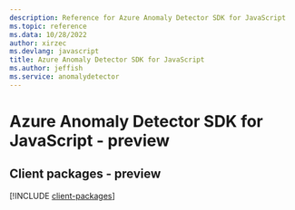 ```yaml
---
description: Reference for Azure Anomaly Detector SDK for JavaScript
ms.topic: reference
ms.data: 10/28/2022
author: xirzec
ms.devlang: javascript
title: Azure Anomaly Detector SDK for JavaScript
ms.author: jeffish
ms.service: anomalydetector
---
```

# Azure Anomaly Detector SDK for JavaScript - preview

## Client packages - preview
[!INCLUDE [client-packages](anomaly-detector-client-index.md)]